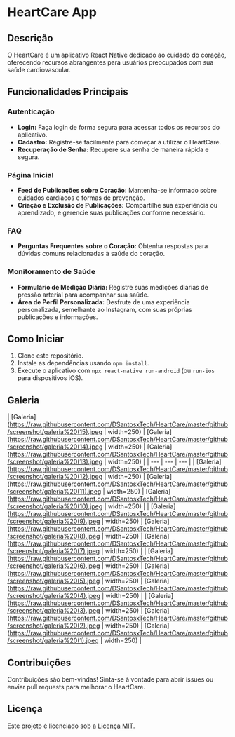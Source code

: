 # HeartCare App

## Descrição
O HeartCare é um aplicativo React Native dedicado ao cuidado do coração, oferecendo recursos abrangentes para usuários preocupados com sua saúde cardiovascular.

## Funcionalidades Principais

### Autenticação
- **Login:** Faça login de forma segura para acessar todos os recursos do aplicativo.
- **Cadastro:** Registre-se facilmente para começar a utilizar o HeartCare.
- **Recuperação de Senha:** Recupere sua senha de maneira rápida e segura.

### Página Inicial
- **Feed de Publicações sobre Coração:** Mantenha-se informado sobre cuidados cardíacos e formas de prevenção.
- **Criação e Exclusão de Publicações:** Compartilhe sua experiência ou aprendizado, e gerencie suas publicações conforme necessário.

### FAQ
- **Perguntas Frequentes sobre o Coração:** Obtenha respostas para dúvidas comuns relacionadas à saúde do coração.

### Monitoramento de Saúde
- **Formulário de Medição Diária:** Registre suas medições diárias de pressão arterial para acompanhar sua saúde.
- **Área de Perfil Personalizada:** Desfrute de uma experiência personalizada, semelhante ao Instagram, com suas próprias publicações e informações.

## Como Iniciar
1. Clone este repositório.
2. Instale as dependências usando `npm install`.
3. Execute o aplicativo com `npx react-native run-android` (ou `run-ios` para dispositivos iOS).

## Galeria
| [Galeria](https://raw.githubusercontent.com/DSantosxTech/HeartCare/master/github/screenshot/galeria%20(15).jpeg | width=250) | [Galeria](https://raw.githubusercontent.com/DSantosxTech/HeartCare/master/github/screenshot/galeria%20(14).jpeg | width=250) | [Galeria](https://raw.githubusercontent.com/DSantosxTech/HeartCare/master/github/screenshot/galeria%20(13).jpeg | width=250) |
| --- | --- | --- |
| [Galeria](https://raw.githubusercontent.com/DSantosxTech/HeartCare/master/github/screenshot/galeria%20(12).jpeg | width=250) | [Galeria](https://raw.githubusercontent.com/DSantosxTech/HeartCare/master/github/screenshot/galeria%20(11).jpeg | width=250) | [Galeria](https://raw.githubusercontent.com/DSantosxTech/HeartCare/master/github/screenshot/galeria%20(10).jpeg | width=250) |
| [Galeria](https://raw.githubusercontent.com/DSantosxTech/HeartCare/master/github/screenshot/galeria%20(9).jpeg | width=250) | [Galeria](https://raw.githubusercontent.com/DSantosxTech/HeartCare/master/github/screenshot/galeria%20(8).jpeg | width=250) | [Galeria](https://raw.githubusercontent.com/DSantosxTech/HeartCare/master/github/screenshot/galeria%20(7).jpeg | width=250) |
| [Galeria](https://raw.githubusercontent.com/DSantosxTech/HeartCare/master/github/screenshot/galeria%20(6).jpeg | width=250) | [Galeria](https://raw.githubusercontent.com/DSantosxTech/HeartCare/master/github/screenshot/galeria%20(5).jpeg | width=250) | [Galeria](https://raw.githubusercontent.com/DSantosxTech/HeartCare/master/github/screenshot/galeria%20(4).jpeg | width=250) |
| [Galeria](https://raw.githubusercontent.com/DSantosxTech/HeartCare/master/github/screenshot/galeria%20(3).jpeg | width=250) | [Galeria](https://raw.githubusercontent.com/DSantosxTech/HeartCare/master/github/screenshot/galeria%20(2).jpeg | width=250) | 
[Galeria](https://raw.githubusercontent.com/DSantosxTech/HeartCare/master/github/screenshot/galeria%20(1).jpeg | width=250) |

## Contribuições
Contribuições são bem-vindas! Sinta-se à vontade para abrir issues ou enviar pull requests para melhorar o HeartCare.

## Licença
Este projeto é licenciado sob a [Licença MIT](LICENSE).
